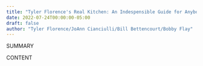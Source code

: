 ```yaml
---
title: "Tyler Florence's Real Kitchen: An Indespensible Guide for Anybody Who Likes to Cook"
date: 2022-07-24T00:00:00-05:00
draft: false
author: "Tyler Florence/JoAnn Cianciulli/Bill Bettencourt/Bobby Flay"
---
```


SUMMARY

<!--more-->

CONTENT